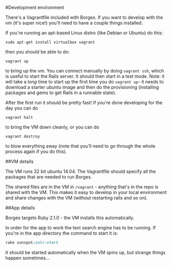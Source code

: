 #Development environment

There's a Vagrantfile included with Borges. If you want to develop with
the vm (it's super nice!) you'll need to have a couple things installed.

If you're running an apt-based Linux distro (like Debian or Ubuntu) do
this:

```
sudo apt-get install virtualbox vagrant
```

then you should be able to do:

```
vagrant up
```

to bring up the vm. You can connect manually by doing `vagrant ssh`, which
is useful to start the Rails server. It should then start in a test mode. Note:
it will take a *long* time to start up the first time you do `vagrant up`- it
needs to download a starter ubuntu image and then do the provisioning
(installing packages and gems to get Rails in a runnable state).

After the first run it should be pretty fast! If you're done developing
for the day you can do 

```
vagrant halt
```

to bring the VM down cleanly, or you can do

```
vagrant destroy
```

to blow everything away (note that you'll need to go through the whole
process again if you do this).

##VM details

The VM runs 32 bit ubuntu 14.04. The Vagrantfile should specify all the
packages that are needed to run Borges.

The shared files are in the VM in `/vagrant` - anything that's in the repo
is shared with the VM. This makes it easy to develop in your local
environment and share changes with the VM (without restarting rails and so
on).

##App details

Borges targets Ruby 2.1.0 - the VM installs this automatically.

In order for the app to work the text search engine has to be running. If
you're in the app directory the command to start it is:

```ruby
rake sunspot:solr:start
```

It should be started automatically when the VM spins up, but strange
things happen sometimes...
